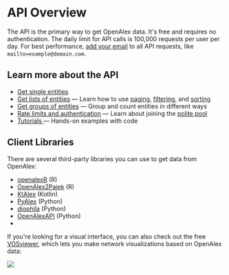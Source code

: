 # API Overview

The API is the primary way to get OpenAlex data. It's free and requires no authentication. The daily limit for API calls is 100,000 requests per user per day. For best performance, [add your email](rate-limits-and-authentication.md#the-polite-pool) to all API requests, like `mailto=example@domain.com`.

## Learn more about the API

* [Get single entities](get-single-entities/)
* [Get lists of entities](get-lists-of-entities/) — Learn how to use [paging](get-lists-of-entities/paging.md), [filtering](get-lists-of-entities/filter-entity-lists.md), and [sorting](get-lists-of-entities/sort-entity-lists.md)
* [Get groups of entities](get-groups-of-entities.md) — Group and count entities in different ways
* [Rate limits and authentication](rate-limits-and-authentication.md) — Learn about joining the [polite pool](rate-limits-and-authentication.md#the-polite-pool)
* [Tutorials ](../additional-help/tutorials.md)— Hands-on examples with code

## Client Libraries

There are several third-party libraries you can use to get data from OpenAlex:

* [openalexR](https://github.com/ropensci/openalexR) (R)
* [OpenAlex2Pajek](https://github.com/bavla/OpenAlex/tree/main/OpenAlex2Pajek) (R)
* [KtAlex](https://github.com/benedekh/KtAlex) (Kotlin)
* [PyAlex](https://github.com/J535D165/pyalex) (Python)
* [diophila](https://pypi.org/project/diophila/) (Python)
* [OpenAlexAPI](https://pypi.org/project/openalexapi/) (Python)
*

If you're looking for a visual interface, you can also check out the free [VOSviewer](https://www.vosviewer.com/), which lets you make network visualizations based on OpenAlex data:

![](<../.gitbook/assets/Screenshot by Dropbox Capture (1).png>)
